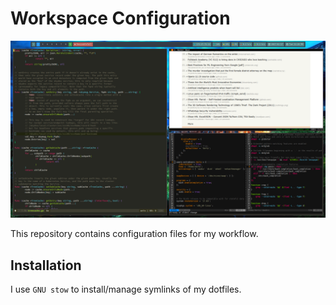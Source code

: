 # Workspace Configuration

![screenshot](./screenshot.png)

This repository contains configuration files for my workflow.

## Installation

I use `GNU stow` to install/manage symlinks of my dotfiles.
